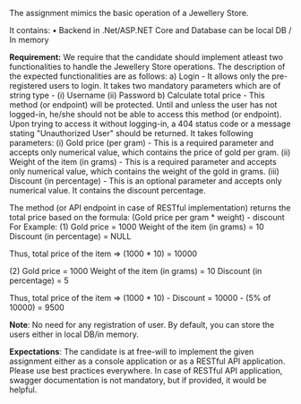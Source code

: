 The assignment mimics the basic operation of a Jewellery Store. 

It contains:
• Backend in .Net/ASP.NET Core and Database can be local DB / In memory

**Requirement:**
We require that the candidate should implement atleast two functionalities to handle the Jewellery Store operations.
The description of the expected functionalities are as follows:
a) Login - It allows only the pre-registered users to login. It takes two mandatory parameters which are of string type - (i) Username (ii) Password
b) Calculate total price - This method (or endpoint) will be protected. Until and unless the user has not logged-in, he/she should not be able to access this method (or endpoint).
Upon trying to access it without logging-in, a 404 status code or a message stating "Unauthorized User" should be returned.
It takes following parameters:
(i) Gold price (per gram) - This is a required parameter and accepts only numerical value, which contains the price of gold per gram.
(ii) Weight of the item (in grams) - This is a required parameter and accepts only numerical value, which contains the weight of the gold in grams.
(iii) Discount (in percentage) - This is an optional parameter and accepts only numerical value. It contains the discount percentage.

The method (or API endpoint in case of RESTful implementation) returns the total price based on the formula: (Gold price per gram * weight) - discount
For Example:
(1) Gold price = 1000
Weight of the item (in grams) = 10
Discount (in percentage) = NULL

Thus, total price of the item => (1000 * 10) = 10000

(2) Gold price = 1000
Weight of the item (in grams) = 10
Discount (in percentage) = 5

Thus, total price of the item => (1000 * 10) - Discount = 10000 - (5% of 10000) = 9500

**Note**:
No need for any registration of user. By default, you can store the users either in local DB/in memory.

**Expectations**:
The candidate is at free-will to implement the given assignment either as a console application or as a RESTful API application.
Please use best practices everywhere.
In case of RESTful API application, swagger documentation is not mandatory, but if provided, it would be helpful.
